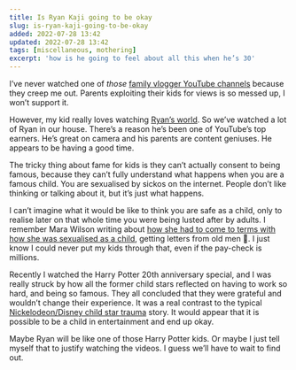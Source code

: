 ```yaml
---
title: Is Ryan Kaji going to be okay
slug: is-ryan-kaji-going-to-be-okay
added: 2022-07-28 13:42
updated: 2022-07-28 13:42
tags: [miscellaneous, mothering]
excerpt: 'how is he going to feel about all this when he’s 30'
---
```


I’ve never watched one of _those_ [family vlogger YouTube channels](http://culture.affinitymagazine.us/family-vloggers-are-exploitative-and-must-be-stopped/amp/) because they creep me out. Parents exploiting their kids for views is so messed up, I won’t support it.

However, my kid really loves watching [Ryan’s world](https://youtube.com/c/RyanToysReview). So we’ve watched a lot of Ryan in our house. There’s a reason he’s been one of YouTube’s top earners. He’s great on camera and his parents are content geniuses. He appears to be having a good time.

The tricky thing about fame for kids is they can’t actually consent to being famous, because they can’t fully understand what happens when you are a famous child. You are sexualised by sickos on the internet. People don’t like thinking or talking about it, but it’s just what happens.

I can’t imagine what it would be like to think you are safe as a child, only to realise later on that whole time you were being lusted after by adults. I remember Mara Wilson writing about [how she had to come to terms with how she was sexualised as a child](https://www.nytimes.com/2021/02/23/opinion/britney-spears-mara-wilson-hollywood.html), getting letters from old men 🤮. I just know I could never put my kids through that, even if the pay-check is millions.

Recently I watched the Harry Potter 20th anniversary special, and I was really struck by how all the former child stars reflected on having to work so hard, and being so famous. They all concluded that they were grateful and wouldn’t change their experience. It was a real contrast to the typical [Nickelodeon/Disney child star trauma](https://youtu.be/cXOATB1v3jM) story. It would appear that it is possible to be a child in entertainment and end up okay.

Maybe Ryan will be like one of those Harry Potter kids. Or maybe I just tell myself that to justify watching the videos. I guess we’ll have to wait to find out.
